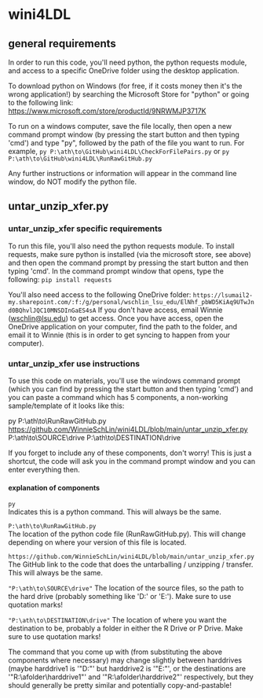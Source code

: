 # wini4LDL
## general requirements
In order to run this code, you'll need python, the python requests module, and access to a specific OneDrive folder using the desktop application.

To download python on Windows (for free, if it costs money then it's the wrong application!) by searching the Microsoft Store for "python" or going to the following link:
https://www.microsoft.com/store/productId/9NRWMJP3717K

To run on a windows computer, save the file locally, then open a new command prompt window (by pressing the start button and then typing 'cmd') and type "py", followed by the path of the file you want to run.
For example, `py P:\ath\to\GitHub\wini4LDL\CheckForFilePairs.py` or `py P:\ath\to\GitHub\wini4LDL\RunRawGitHub.py`

Any further instructions or information will appear in the command line window, do NOT modify the python file.

## untar_unzip_xfer.py
### untar_unzip_xfer specific requirements
To run this file, you'll also need the python requests module. To install requests, make sure python is installed (via the microsoft store, see above) and then open the command prompt by pressing the start button and then typing 'cmd'. In the command prompt window that opens, type the following:
`pip install requests`

You'll also need access to the following OneDrive folder:
`https://lsumail2-my.sharepoint.com/:f:/g/personal/wschlin_lsu_edu/ElNhf_pbWD5KiAq9UTwJnd0BQhvlJQC10MNSDInGaES4sA`
If you don't have access, email Winnie (wschlin@lsu.edu) to get access. Once you have access, open the OneDrive application on your computer, find the path to the folder, and email it to Winnie (this is in order to get syncing to happen from your computer).

### untar_unzip_xfer use instructions
To use this code on materials, you'll use the windows command prompt (which you can find by pressing the start button and then typing 'cmd') and you can paste a command which has 5 components, a non-working sample/template of it looks like this:

py P:\ath\to\RunRawGitHub.py https://github.com/WinnieSchLin/wini4LDL/blob/main/untar_unzip_xfer.py P:\ath\to\SOURCE\drive P:\ath\to\DESTINATION\drive

If you forget to include any of these components, don't worry! This is just a shortcut, the code will ask you in the command prompt window and you can enter everything then.

#### explanation of components
`py`  
Indicates this is a python command. This will always be the same.

`P:\ath\to\RunRawGitHub.py`  
The location of the python code file (RunRawGitHub.py). This will change depending on where your version of this file is located.

`https://github.com/WinnieSchLin/wini4LDL/blob/main/untar_unzip_xfer.py`  
The GitHub link to the code that does the untarballing / unzipping / transfer. This will always be the same.

`"P:\ath\to\SOURCE\drive"`
The location of the source files, so the path to the hard drive (probably something like 'D:\' or 'E:\'). Make sure to use quotation marks!

`"P:\ath\to\DESTINATION\drive"`
The location of where you want the destination to be, probably a folder in either the R Drive or P Drive. Make sure to use quotation marks!

The command that you come up with (from substituting the above components where necessary) may change slightly between harddrives (maybe harddrive1 is '"D:\"' but harddrive2 is '"E:\"', or the destinations are '"R:\afolder\harddrive1"' and '"R:\afolder\harddrive2"' respectively, but they should generally be pretty similar and potentially copy-and-pastable!
